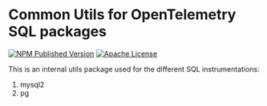 # Common Utils for OpenTelemetry SQL packages

[![NPM Published Version][npm-img]][npm-url]
[![Apache License][license-image]][license-image]

This is an internal utils package used for the different SQL instrumentations:

1. mysql2
2. pg

[license-image]: https://img.shields.io/badge/license-Apache_2.0-green.svg?style=flat
[npm-url]: https://www.npmjs.com/package/@opentelemetry/sql-common
[npm-img]: https://img.shields.io/npm/v/%40opentelemetry%2Fsql-common
